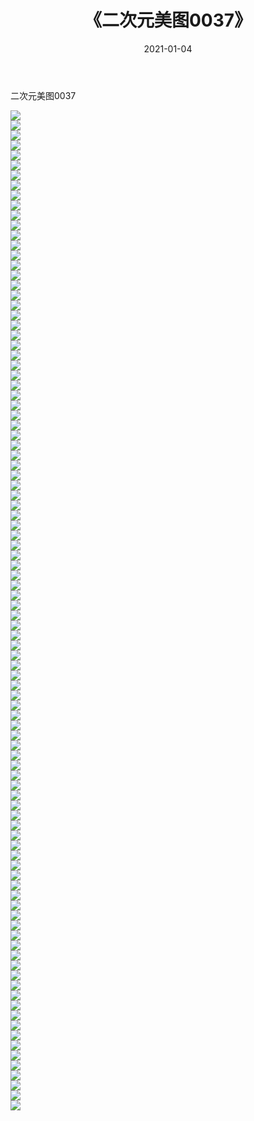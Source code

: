 ﻿---
layout: post
title:  《二次元美图0037》
date:   2021-01-04
img: http://imgx.orgx.ga/二次元/2021/二次元美图0037/000.jpg
categories: [美女, 清纯, 唯美]
---

二次元美图0037

 ![](http://imgx.orgx.ga/二次元/2021/二次元美图0037/001.jpg) <br>![](http://imgx.orgx.ga/二次元/2021/二次元美图0037/002.jpg) <br>![](http://imgx.orgx.ga/二次元/2021/二次元美图0037/003.jpg) <br>![](http://imgx.orgx.ga/二次元/2021/二次元美图0037/004.jpg) <br>![](http://imgx.orgx.ga/二次元/2021/二次元美图0037/005.jpg) <br>![](http://imgx.orgx.ga/二次元/2021/二次元美图0037/006.jpg) <br>![](http://imgx.orgx.ga/二次元/2021/二次元美图0037/007.jpg) <br>![](http://imgx.orgx.ga/二次元/2021/二次元美图0037/008.jpg) <br>![](http://imgx.orgx.ga/二次元/2021/二次元美图0037/009.jpg) <br>![](http://imgx.orgx.ga/二次元/2021/二次元美图0037/010.jpg) <br>![](http://imgx.orgx.ga/二次元/2021/二次元美图0037/011.jpg) <br>![](http://imgx.orgx.ga/二次元/2021/二次元美图0037/012.jpg) <br>![](http://imgx.orgx.ga/二次元/2021/二次元美图0037/013.jpg) <br>![](http://imgx.orgx.ga/二次元/2021/二次元美图0037/014.jpg) <br>![](http://imgx.orgx.ga/二次元/2021/二次元美图0037/015.jpg) <br>![](http://imgx.orgx.ga/二次元/2021/二次元美图0037/016.jpg) <br>![](http://imgx.orgx.ga/二次元/2021/二次元美图0037/017.jpg) <br>![](http://imgx.orgx.ga/二次元/2021/二次元美图0037/018.jpg) <br>![](http://imgx.orgx.ga/二次元/2021/二次元美图0037/019.jpg) <br>![](http://imgx.orgx.ga/二次元/2021/二次元美图0037/020.jpg) <br>![](http://imgx.orgx.ga/二次元/2021/二次元美图0037/021.jpg) <br>![](http://imgx.orgx.ga/二次元/2021/二次元美图0037/022.jpg) <br>![](http://imgx.orgx.ga/二次元/2021/二次元美图0037/023.jpg) <br>![](http://imgx.orgx.ga/二次元/2021/二次元美图0037/024.jpg) <br>![](http://imgx.orgx.ga/二次元/2021/二次元美图0037/025.jpg) <br>![](http://imgx.orgx.ga/二次元/2021/二次元美图0037/026.jpg) <br>![](http://imgx.orgx.ga/二次元/2021/二次元美图0037/027.jpg) <br>![](http://imgx.orgx.ga/二次元/2021/二次元美图0037/028.jpg) <br>![](http://imgx.orgx.ga/二次元/2021/二次元美图0037/029.jpg) <br>![](http://imgx.orgx.ga/二次元/2021/二次元美图0037/030.jpg) <br>![](http://imgx.orgx.ga/二次元/2021/二次元美图0037/031.jpg) <br>![](http://imgx.orgx.ga/二次元/2021/二次元美图0037/032.jpg) <br>![](http://imgx.orgx.ga/二次元/2021/二次元美图0037/033.jpg) <br>![](http://imgx.orgx.ga/二次元/2021/二次元美图0037/034.jpg) <br>![](http://imgx.orgx.ga/二次元/2021/二次元美图0037/035.jpg) <br>![](http://imgx.orgx.ga/二次元/2021/二次元美图0037/036.jpg) <br>![](http://imgx.orgx.ga/二次元/2021/二次元美图0037/037.jpg) <br>![](http://imgx.orgx.ga/二次元/2021/二次元美图0037/038.jpg) <br>![](http://imgx.orgx.ga/二次元/2021/二次元美图0037/039.jpg) <br>![](http://imgx.orgx.ga/二次元/2021/二次元美图0037/040.jpg) <br>![](http://imgx.orgx.ga/二次元/2021/二次元美图0037/041.jpg) <br>![](http://imgx.orgx.ga/二次元/2021/二次元美图0037/042.jpg) <br>![](http://imgx.orgx.ga/二次元/2021/二次元美图0037/043.jpg) <br>![](http://imgx.orgx.ga/二次元/2021/二次元美图0037/044.jpg) <br>![](http://imgx.orgx.ga/二次元/2021/二次元美图0037/045.jpg) <br>![](http://imgx.orgx.ga/二次元/2021/二次元美图0037/046.jpg) <br>![](http://imgx.orgx.ga/二次元/2021/二次元美图0037/047.jpg) <br>![](http://imgx.orgx.ga/二次元/2021/二次元美图0037/048.jpg) <br>![](http://imgx.orgx.ga/二次元/2021/二次元美图0037/049.jpg) <br>![](http://imgx.orgx.ga/二次元/2021/二次元美图0037/050.jpg) <br>![](http://imgx.orgx.ga/二次元/2021/二次元美图0037/051.jpg) <br>![](http://imgx.orgx.ga/二次元/2021/二次元美图0037/052.jpg) <br>![](http://imgx.orgx.ga/二次元/2021/二次元美图0037/053.jpg) <br>![](http://imgx.orgx.ga/二次元/2021/二次元美图0037/054.jpg) <br>![](http://imgx.orgx.ga/二次元/2021/二次元美图0037/055.jpg) <br>![](http://imgx.orgx.ga/二次元/2021/二次元美图0037/056.jpg) <br>![](http://imgx.orgx.ga/二次元/2021/二次元美图0037/057.jpg) <br>![](http://imgx.orgx.ga/二次元/2021/二次元美图0037/058.jpg) <br>![](http://imgx.orgx.ga/二次元/2021/二次元美图0037/059.jpg) <br>![](http://imgx.orgx.ga/二次元/2021/二次元美图0037/060.jpg) <br>![](http://imgx.orgx.ga/二次元/2021/二次元美图0037/061.jpg) <br>![](http://imgx.orgx.ga/二次元/2021/二次元美图0037/062.jpg) <br>![](http://imgx.orgx.ga/二次元/2021/二次元美图0037/063.jpg) <br>![](http://imgx.orgx.ga/二次元/2021/二次元美图0037/064.jpg) <br>![](http://imgx.orgx.ga/二次元/2021/二次元美图0037/065.jpg) <br>![](http://imgx.orgx.ga/二次元/2021/二次元美图0037/066.jpg) <br>![](http://imgx.orgx.ga/二次元/2021/二次元美图0037/067.jpg) <br>![](http://imgx.orgx.ga/二次元/2021/二次元美图0037/068.jpg) <br>![](http://imgx.orgx.ga/二次元/2021/二次元美图0037/069.jpg) <br>![](http://imgx.orgx.ga/二次元/2021/二次元美图0037/070.jpg) <br>![](http://imgx.orgx.ga/二次元/2021/二次元美图0037/071.jpg) <br>![](http://imgx.orgx.ga/二次元/2021/二次元美图0037/072.jpg) <br>![](http://imgx.orgx.ga/二次元/2021/二次元美图0037/073.jpg) <br>![](http://imgx.orgx.ga/二次元/2021/二次元美图0037/074.jpg) <br>![](http://imgx.orgx.ga/二次元/2021/二次元美图0037/075.jpg) <br>![](http://imgx.orgx.ga/二次元/2021/二次元美图0037/076.jpg) <br>![](http://imgx.orgx.ga/二次元/2021/二次元美图0037/077.jpg) <br>![](http://imgx.orgx.ga/二次元/2021/二次元美图0037/078.jpg) <br>![](http://imgx.orgx.ga/二次元/2021/二次元美图0037/079.jpg) <br>![](http://imgx.orgx.ga/二次元/2021/二次元美图0037/080.jpg) <br>![](http://imgx.orgx.ga/二次元/2021/二次元美图0037/081.jpg) <br>![](http://imgx.orgx.ga/二次元/2021/二次元美图0037/082.jpg) <br>![](http://imgx.orgx.ga/二次元/2021/二次元美图0037/083.jpg) <br>![](http://imgx.orgx.ga/二次元/2021/二次元美图0037/084.jpg) <br>![](http://imgx.orgx.ga/二次元/2021/二次元美图0037/085.jpg) <br>![](http://imgx.orgx.ga/二次元/2021/二次元美图0037/086.jpg) <br>![](http://imgx.orgx.ga/二次元/2021/二次元美图0037/087.jpg) <br>![](http://imgx.orgx.ga/二次元/2021/二次元美图0037/088.jpg) <br>![](http://imgx.orgx.ga/二次元/2021/二次元美图0037/089.jpg) <br>![](http://imgx.orgx.ga/二次元/2021/二次元美图0037/090.jpg) <br>![](http://imgx.orgx.ga/二次元/2021/二次元美图0037/091.jpg) <br>![](http://imgx.orgx.ga/二次元/2021/二次元美图0037/092.jpg) <br>![](http://imgx.orgx.ga/二次元/2021/二次元美图0037/093.jpg) <br>![](http://imgx.orgx.ga/二次元/2021/二次元美图0037/094.jpg) <br>![](http://imgx.orgx.ga/二次元/2021/二次元美图0037/095.jpg) <br>![](http://imgx.orgx.ga/二次元/2021/二次元美图0037/096.jpg) <br>![](http://imgx.orgx.ga/二次元/2021/二次元美图0037/097.jpg) <br>![](http://imgx.orgx.ga/二次元/2021/二次元美图0037/098.jpg) <br>![](http://imgx.orgx.ga/二次元/2021/二次元美图0037/099.jpg) <br>![](http://imgx.orgx.ga/二次元/2021/二次元美图0037/100.jpg) <br>